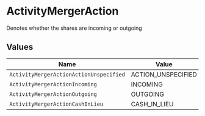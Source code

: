 # ActivityMergerAction

Denotes whether the shares are incoming or outgoing


## Values

| Name                                    | Value                                   |
| --------------------------------------- | --------------------------------------- |
| `ActivityMergerActionActionUnspecified` | ACTION_UNSPECIFIED                      |
| `ActivityMergerActionIncoming`          | INCOMING                                |
| `ActivityMergerActionOutgoing`          | OUTGOING                                |
| `ActivityMergerActionCashInLieu`        | CASH_IN_LIEU                            |